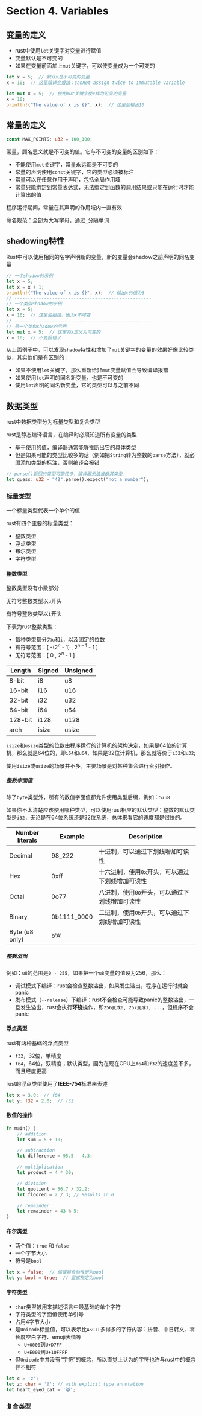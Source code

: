 # Section 4. Variables

## 变量的定义

- rust中使用`let`关键字对变量进行赋值
- 变量默认是不可变的
- 如果在变量前面加上`mut`关键字，可以使变量成为一个可变的

```rust
let x = 5;  // 默认x是不可变的变量
x = 10;  // 这里编译会报错：cannot assign twice to immutable variable
```

```rust
let mut x = 5;  // 使用mut关键字使x成为可变的变量
x = 10;
println!("The value of x is {}", x);  // 这里会输出10
```

## 常量的定义

```rust
const MAX_POINTS: u32 = 100_100;
```

常量，顾名思义就是不可变的值。它与不可变的变量的区别如下：

- 不能使用`mut`关键字，常量永远都是不可变的
- 常量的声明使用`const`关键字，它的类型必须被标注
- 常量可以在任意作用于声明，包括全局作用域
- 常量只能绑定到常量表达式，无法绑定到函数的调用结果或只能在运行时才能计算出的值

程序运行期间，常量在其声明的作用域内一直有效

命名规范：全部为大写字母，通过`_`分隔单词

## shadowing特性

Rust中可以使用相同的名字声明新的变量，新的变量会shadow之前声明的同名变量

```rust
// 一个shadow的示例
let x = 5;
let x = x + 1;
println!("The value of x is {}", x);  // 输出x的值为6
// ---------------------------------------------------
// 一个类似shadow的示例
let x = 5;
x = 10;  // 这里会报错，因为x不可变
// ---------------------------------------------------
// 另一个类似shadow的示例
let mut x = 5;  // 这里将x定义为可变的
x = 10;  // 不会报错了
```

从上面例子中，可以发现`shadow`特性和增加了`mut`关键字的变量的效果好像比较类似，其实他们是有区别的：

- 如果不使用`let`关键字，那么重新给非`mut`变量赋值会导致编译报错
- 如果使用`let`声明的同名新变量，也是不可变的
- 使用`let`声明的同名新变量，它的类型可以与之前不同

## 数据类型

rust中数据类型分为标量类型和复合类型

rust是静态编译语言，在编译时必须知道所有变量的类型

- 基于使用的值，编译器通常能够推断出它的具体类型
- 但是如果可能的类型比较多的话（例如把`String`转为整数的`parse`方法），就必须添加类型的标注，否则编译会报错

```rust
// parse()返回的类型可能性多，编译器无法推断其类型
let guess: u32 = "42".parse().expect("not a number");
```

### 标量类型

一个标量类型代表一个单个的值

rust有四个主要的标量类型：

- 整数类型
- 浮点类型
- 布尔类型
- 字符类型

#### 整数类型

整数类型没有小数部分

无符号整数类型以`u`开头

有符号整数类型以`i`开头

下表为rust整数类型：

- 每种类型都分为`u`和`i`，以及固定的位数
- 有符号范围：[ -($2^n$ - 1) , $2^{n - 1}$ - 1 ]
- 无符号范围：[ 0 , $2^n$ - 1 ]

| Length   | Signed | Unsigned |
| -------- | ------ | -------- |
| 8-bit    | i8     | u8       |
| 16-bit   | i16    | u16      |
| 32-bit   | i32    | u32      |
| 64-bit   | i64    | u64      |
| 128-bit  | i128   | u128     |
| arch     | isize  | usize    |

`isize`和`usize`类型的位数由程序运行的计算机的架构决定，如果是64位的计算机，那么就是64位的，即`i64`和`u64`，如果是32位计算机，那么就等价于`i32`和`u32`;

使用`isize`或`usize`的场景并不多，主要场景是对某种集合进行索引操作。

##### 整数字面值

除了`byte`类型外，所有的数值字面值都允许使用类型后缀，例如：`57u8`

如果你不太清楚应该使用哪种类型，可以使用rust相应的默认类型：整数的默认类型是`i32`，无论是在64位系统还是32位系统，总体来看它的速度都是很快的。

| Number literals | Example     | Description |
| --------------- | ----------- | ----------- |
| Decimal         | 98_222      | 十进制，可以通过下划线增加可读性 |
| Hex             | 0xff        | 十六进制，使用`0x`开头，可以通过下划线增加可读性 | 
| Octal           | 0o77        | 八进制，使用`0o`开头，可以通过下划线增加可读性 |
| Binary          | 0b1111_0000 | 二进制，使用`0b`开头，可以通过下划线增加可读性 | 
| Byte (u8 only)  | b'A'        | |

##### 整数溢出

例如：`u8`的范围是`0 - 255`，如果把一个`u8`变量的值设为256，那么：

- 调试模式下编译：rust会检查整数溢出，如果发生溢出，程序在运行时就会panic
- 发布模式（`--release`）下编译：rust不会检查可能导致panic的整数溢出，一旦发生溢出，rust会执行**环绕**操作，即`256变成0, 257变成1, ...`，但程序不会panic

#### 浮点类型

rust有两种基础的浮点类型

- `f32`，32位，单精度
- `f64`，64位，双精度；默认类型，因为在现在CPU上`f64`和`f32`的速度差不多，而且经度更高

rust的浮点类型使用了**IEEE-754**标准来表述

```rust
let x = 3.0;  // f64
let y: f32 = 2.0;  // f32
```

#### 数值的操作

```rust
fn main() {
    // addition
    let sum = 5 + 10;

    // subtraction
    let difference = 95.5 - 4.3;

    // multiplication
    let product = 4 * 30;

    // division
    let quotient = 56.7 / 32.2;
    let floored = 2 / 3; // Results in 0

    // remainder
    let remainder = 43 % 5;
}
```

#### 布尔类型

- 两个值：`true` 和 `false`
- 一个字节大小
- 符号是`bool`

```rust
let x = false;  // 编译器自动推断为bool
let y: bool = true;  // 显式指定为bool
```

#### 字符类型

- `char`类型被用来描述语言中最基础的单个字符
- 字符类型的字面值使用单引号
- 占用4字节大小
- 是`Unicode`标量值，可以表示比`ASCII`多得多的字符内容：拼音、中日韩文、零长度空白字符、emoji表情等
    - `U+0000`到`U+D7FF`
    - `U+E000`到`U+10FFFF`
- 但`Unicode`中并没有“字符”的概念，所以直觉上认为的字符也许与rust中的概念并不相符

```rust
let c = 'z';
let z: char = 'ℤ'; // with explicit type annotation
let heart_eyed_cat = '😻';
```


### 复合类型







